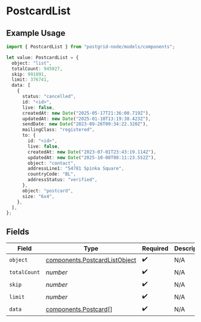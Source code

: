 # PostcardList

## Example Usage

```typescript
import { PostcardList } from "postgrid-node/models/components";

let value: PostcardList = {
  object: "list",
  totalCount: 945027,
  skip: 991891,
  limit: 376741,
  data: [
    {
      status: "cancelled",
      id: "<id>",
      live: false,
      createdAt: new Date("2025-05-17T21:36:00.719Z"),
      updatedAt: new Date("2025-01-10T13:19:38.423Z"),
      sendDate: new Date("2023-09-26T09:34:22.320Z"),
      mailingClass: "registered",
      to: {
        id: "<id>",
        live: false,
        createdAt: new Date("2023-07-01T23:43:19.114Z"),
        updatedAt: new Date("2025-10-08T08:11:23.552Z"),
        object: "contact",
        addressLine1: "54781 Spinka Square",
        countryCode: "BL",
        addressStatus: "verified",
      },
      object: "postcard",
      size: "6x4",
    },
  ],
};
```

## Fields

| Field                                                                          | Type                                                                           | Required                                                                       | Description                                                                    |
| ------------------------------------------------------------------------------ | ------------------------------------------------------------------------------ | ------------------------------------------------------------------------------ | ------------------------------------------------------------------------------ |
| `object`                                                                       | [components.PostcardListObject](../../models/components/postcardlistobject.md) | :heavy_check_mark:                                                             | N/A                                                                            |
| `totalCount`                                                                   | *number*                                                                       | :heavy_check_mark:                                                             | N/A                                                                            |
| `skip`                                                                         | *number*                                                                       | :heavy_check_mark:                                                             | N/A                                                                            |
| `limit`                                                                        | *number*                                                                       | :heavy_check_mark:                                                             | N/A                                                                            |
| `data`                                                                         | [components.Postcard](../../models/components/postcard.md)[]                   | :heavy_check_mark:                                                             | N/A                                                                            |